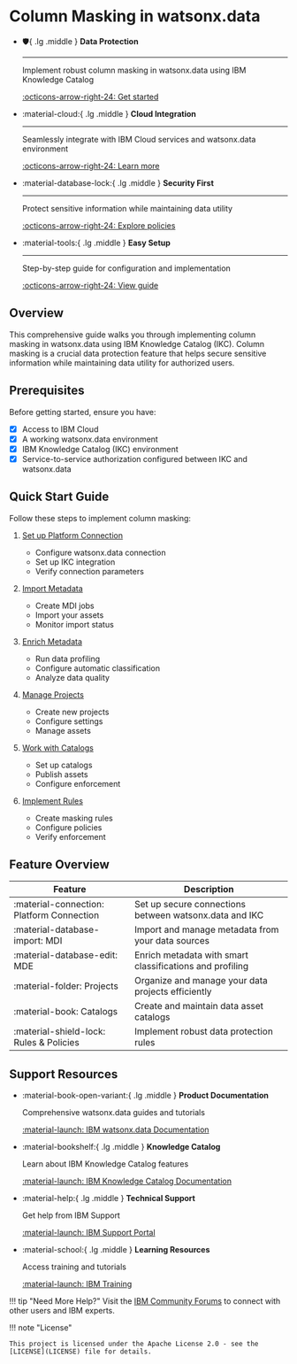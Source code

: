 # Column Masking in watsonx.data

<div class="grid cards" markdown>

-   :shield:{ .lg .middle } __Data Protection__

    ---

    Implement robust column masking in watsonx.data using IBM Knowledge Catalog

    [:octicons-arrow-right-24: Get started](platform-connection.md)

-   :material-cloud:{ .lg .middle } __Cloud Integration__

    ---
    
    Seamlessly integrate with IBM Cloud services and watsonx.data environment

    [:octicons-arrow-right-24: Learn more](platform-connection.md)

-   :material-database-lock:{ .lg .middle } __Security First__

    ---

    Protect sensitive information while maintaining data utility

    [:octicons-arrow-right-24: Explore policies](rules-policies.md)

-   :material-tools:{ .lg .middle } __Easy Setup__

    ---

    Step-by-step guide for configuration and implementation

    [:octicons-arrow-right-24: View guide](metadata-import.md)

</div>

## Overview

This comprehensive guide walks you through implementing column masking in watsonx.data using IBM Knowledge Catalog (IKC). Column masking is a crucial data protection feature that helps secure sensitive information while maintaining data utility for authorized users.

## Prerequisites

Before getting started, ensure you have:

- [x] Access to IBM Cloud
- [x] A working watsonx.data environment
- [x] IBM Knowledge Catalog (IKC) environment
- [x] Service-to-service authorization configured between IKC and watsonx.data

## Quick Start Guide

Follow these steps to implement column masking:

1. [Set up Platform Connection](platform-connection.md)
    * Configure watsonx.data connection
    * Set up IKC integration
    * Verify connection parameters

2. [Import Metadata](metadata-import.md)
    * Create MDI jobs
    * Import your assets
    * Monitor import status

3. [Enrich Metadata](metadata-enrichment.md)
    * Run data profiling
    * Configure automatic classification
    * Analyze data quality

4. [Manage Projects](projects.md)
    * Create new projects
    * Configure settings
    * Manage assets

5. [Work with Catalogs](catalogs.md)
    * Set up catalogs
    * Publish assets
    * Configure enforcement

6. [Implement Rules](rules-policies.md)
    * Create masking rules
    * Configure policies
    * Verify enforcement

## Feature Overview

| Feature | Description |
|---------|-------------|
| :material-connection: Platform Connection | Set up secure connections between watsonx.data and IKC |
| :material-database-import: MDI | Import and manage metadata from your data sources |
| :material-database-edit: MDE | Enrich metadata with smart classifications and profiling |
| :material-folder: Projects | Organize and manage your data projects efficiently |
| :material-book: Catalogs | Create and maintain data asset catalogs |
| :material-shield-lock: Rules & Policies | Implement robust data protection rules |

## Support Resources

<div class="grid support-cards" markdown>

-   :material-book-open-variant:{ .lg .middle } __Product Documentation__

    Comprehensive watsonx.data guides and tutorials
    
    [:material-launch: IBM watsonx.data Documentation](https://cloud.ibm.com/docs/watsonxdata)

-   :material-bookshelf:{ .lg .middle } __Knowledge Catalog__
    
    Learn about IBM Knowledge Catalog features
    
    [:material-launch: IBM Knowledge Catalog Documentation](https://cloud.ibm.com/docs/data-catalog)

-   :material-help:{ .lg .middle } __Technical Support__

    Get help from IBM Support
    
    [:material-launch: IBM Support Portal](https://www.ibm.com/support/home)

-   :material-school:{ .lg .middle } __Learning Resources__

    Access training and tutorials
    
    [:material-launch: IBM Training](https://www.ibm.com/training)

</div>

!!! tip "Need More Help?"
    Visit the [IBM Community Forums](https://community.ibm.com) to connect with other users and IBM experts.

!!! note "License"

    This project is licensed under the Apache License 2.0 - see the [LICENSE](LICENSE) file for details.